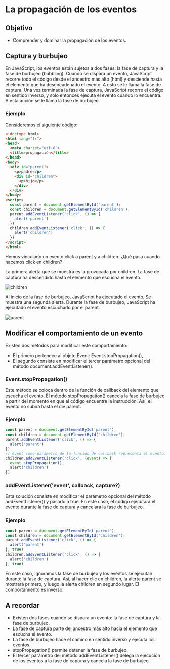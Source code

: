 # La propagación de los eventos

## Objetivo

- Comprender y dominar la propagación de los eventos.

## Captura y burbujeo

En JavaScript, los eventos están sujetos a dos fases: la fase de captura y la fase de burbujeo (bubbling). Cuando se dispara un evento, JavaScript recorre todo el código desde el ancestro más alto (html) y desciende hasta el elemento que ha desencadenado el evento. A esto se le llama la fase de captura. Una vez terminada la fase de captura, JavaScript recorre el código en sentido inverso, y solo entonces ejecuta el evento cuando lo encuentra. A esta acción se le llama la fase de burbujeo.

### Ejemplo

Consideremos el siguiente código:

```html
<!doctype html>
<html lang="fr">
<head>
  <meta charset="utf-8">
  <title>propagación</title>
</head>
<body>
  <div id="parent">
    <p>padre</p>
    <div id="children">
      <p>hijo</p>
    </div>
  </div>
</body>
<script>
  const parent = document.getElementById('parent');
  const children = document.getElementById('children');
  parent.addEventListener('click', () => {
    alert('parent')
  })
  children.addEventListener('click', () => {
    alert('children')
  })
</script>
</html>
```

Hemos vinculado un evento click a parent y a children. ¿Qué pasa cuando hacemos click en children?

La primera alerta que se muestra es la provocada por children. La fase de captura ha descendido hasta el elemento que escucha el evento.

![children](./05-Propagacion-de-eventos/img/alert-children_1.png)

Al inicio de la fase de burbujeo, JavaScript ha ejecutado el evento. Se muestra una segunda alerta. Durante la fase de burbujeo, JavaScript ha ejecutado el evento escuchado por el parent.

![parent](./05-Propagacion-de-eventos/img/alert-parent_1.png)

## Modificar el comportamiento de un evento

Existen dos métodos para modificar este comportamiento:

- El primero pertenece al objeto Event: Event.stopPropagation(),
- El segundo consiste en modificar el tercer parámetro opcional del método document.addEventListener().

### Event.stopPropagation()

Este método se coloca dentro de la función de callback del elemento que escucha el evento. El método stopPropagation() cancela la fase de burbujeo a partir del momento en que el código encuentre la instrucción. Así, el evento no subirá hasta el div parent.

### Ejemplo

```javascript
const parent = document.getElementById('parent');
const children = document.getElementById('children');
parent.addEventListener('click', () => {
  alert('parent')
})
// event como parámetro de la función de callback representa el evento.
children.addEventListener('click', (event) => {
  event.stopPropagation();
  alert('children')
})
```

### addEventListener('event', callback, capture?)

Esta solución consiste en modificar el parámetro opcional del método addEventListener() y pasarlo a true. En este caso, el código ejecutará el evento durante la fase de captura y cancelará la fase de burbujeo.

### Ejemplo

```javascript
const parent = document.getElementById('parent');
const children = document.getElementById('children');
parent.addEventListener('click', () => {
  alert('parent')
}, true)
children.addEventListener('click', () => {
  alert('children')
}, true)
```

En este caso, ignoramos la fase de burbujeo y los eventos se ejecutan durante la fase de captura. Así, al hacer clic en children, la alerta parent se mostrará primero, y luego la alerta children en segundo lugar. El comportamiento es inverso.

## A recordar

- Existen dos fases cuando se dispara un evento: la fase de captura y la fase de burbujeo.
- La fase de captura parte del ancestro más alto hacia el elemento que escucha el evento.
- La fase de burbujeo hace el camino en sentido inverso y ejecuta los eventos.
- stopPropagation() permite detener la fase de burbujeo.
- El tercer parámetro del método addEventListener() delega la ejecución de los eventos a la fase de captura y cancela la fase de burbujeo.